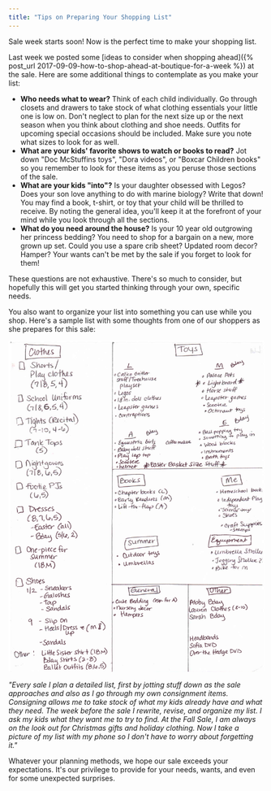 ```yaml
---
title: "Tips on Preparing Your Shopping List"
---
```


Sale week starts soon! Now is the perfect time to make your shopping list.

Last week we posted some [ideas to consider when shopping ahead]({% post_url 2017-09-09-how-to-shop-ahead-at-boutique-for-a-week %}) at the sale. Here are some additional things to contemplate as you make your list:

* **Who needs what to wear?** Think of each child individually. Go through closets and drawers to take stock of what clothing essentials your little one is low on. Don't neglect to plan for the next size up or the next season when you think about clothing and shoe needs. Outfits for upcoming special occasions should be included. Make sure you note what sizes to look for as well.
* **What are your kids' favorite shows to watch or books to read?** Jot down "Doc McStuffins toys", "Dora videos", or "Boxcar Children books" so you remember to look for these items as you peruse those sections of the sale.
* **What are your kids "into"?** Is your daughter obsessed with Legos? Does your son love anything to do with marine biology? Write that down! You may find a book, t-shirt, or toy that your child will be thrilled to receive. By noting the general idea, you'll keep it at the forefront of your mind while you look through all the sections.
* **What do you need around the house?** Is your 10 year old outgrowing her princess bedding? You need to shop for a bargain on a new, more grown up set. Could you use a spare crib sheet? Updated room decor? Hamper? Your wants can't be met by the sale if you forget to look for them!

These questions are not exhaustive. There's so much to consider, but hopefully this will get you started thinking through your own, specific needs.

You also want to organize your list into something you can use while you shop. Here's a sample list with some thoughts from one of our shoppers as she prepares for this sale:

![](/img/blog/shopping-list.png)

_"Every sale I plan a detailed list, first by jotting stuff down as the sale approaches and also as I go through my own consignment items. Consigning allows me to take stock of what my kids already have and what they need. The week before the sale I rewrite, revise, and organize my list. I ask my kids what they want me to try to find. At the Fall Sale, I am always on the look out for Christmas gifts and holiday clothing. Now I take a picture of my list with my phone so I don't have to worry about forgetting it."_

Whatever your planning methods, we hope our sale exceeds your expectations. It's our privilege to provide for your needs, wants, and even for some unexpected surprises.

